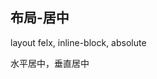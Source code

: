 
## 布局-居中

layout felx, inline-block, absolute

水平居中，垂直居中

<CodeDemo :collapse="true">
  <template slot="code-template">
    <<< @/docs/.vuepress/examples/LayoutCenter.vue?template
  </template>
  <template slot="code-script">
    <<< @/docs/.vuepress/examples/LayoutCenter.vue?script
  </template>
  <template slot="code-style">
    <<< @/docs/.vuepress/examples/LayoutCenter.vue?style
  </template>
  <LayoutCenter slot="demo"/>
</CodeDemo>

